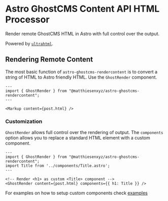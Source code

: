 # Astro GhostCMS Content API HTML Processor

Render remote GhostCMS HTML in Astro with full control over the output.

Powered by [`ultrahtml`](https://github.com/natemoo-re/ultrahtml).

## Rendering Remote Content

The most basic function of `astro-ghostcms-rendercontent` is to convert a string of HTML to Astro friendly HTML. Use the `GhostRender` component.

```astro
---
import { GhostRender } from "@matthiesenxyz/astro-ghostcms-rendercontent";
---

<Markup content={post.html} />
```

### Customization

`GhostRender` allows full control over the rendering of output. The `components` option allows you to replace a standard HTML element with a custom component.

```astro
---
import { GhostRender } from "@matthiesenxyz/astro-ghostcms-rendercontent";
import Title from '../components/Title.astro';
---

<!-- Render <h1> as custom <Title> component -->
<GhostRender content={post.html} components={{ h1: Title }} />
```

For examples on how to setup custom components check [examples](./examples/)